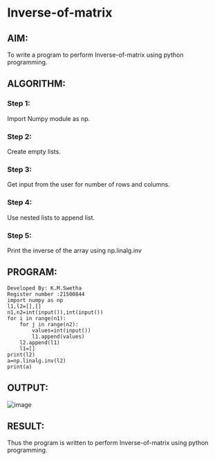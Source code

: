 # Inverse-of-matrix

## AIM:
To write a program to perform Inverse-of-matrix using python programming.

## ALGORITHM:
### Step 1:
Import Numpy module as np.
### Step 2:
Create empty lists.
### Step 3:
Get input from the user for number of rows and columns.
### Step 4:
Use nested lists to append list.
### Step 5:
Print the inverse of the array using np.linalg.inv


## PROGRAM:
```
Developed By: K.M.Swetha
Register number :21500844
import numpy as np
l1,l2=[],[]
n1,n2=int(input()),int(input())
for i in range(n1):
    for j in range(n2):
        values=int(input())
        l1.append(values)
    l2.append(l1)
    l1=[]
print(l2)
a=np.linalg.inv(l2)
print(a)
```

## OUTPUT:
![image](https://user-images.githubusercontent.com/94228215/153698638-2b9253ca-b774-446d-8b2d-9bd62a1f5b65.png)

## RESULT:
Thus the program is written to perform Inverse-of-matrix using python programming.

